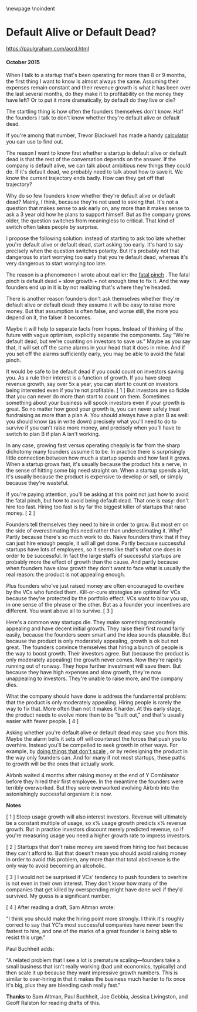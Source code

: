 \newpage
\noindent

Default Alive or Default Dead?
==============================


  

<https://paulgraham.com/aord.html>
  

#### October 2015


  

  

 When I talk to a startup that's been operating for more than 8 or
9 months, the first thing I want to know is almost always the same.
Assuming their expenses remain constant and their revenue growth
is what it has been over the last several months, do they make it to
profitability on the money they have left? Or to put it more
dramatically, by default do they live or die?
   

  

 The startling thing is how often the founders themselves don't know.
Half the founders I talk to don't know whether they're default alive
or default dead.
   

  

 If you're among that number, Trevor Blackwell has made a handy
 [calculator](http://growth.tlb.org/#)
 you can use to find out.
   

  

 The reason I want to know first whether a startup is default alive
or default dead is that the rest of the conversation depends on the
answer. If the company is default alive, we can talk about ambitious
new things they could do. If it's default dead, we probably need
to talk about how to save it. We know the current trajectory ends
badly. How can they get off that trajectory?
   

  

 Why do so few founders know whether they're default alive or default
dead? Mainly, I think, because they're not used to asking that.
It's not a question that makes sense to ask early on, any more than
it makes sense to ask a 3 year old how he plans to support
himself. But as the company grows older, the question switches from
meaningless to critical. That kind of switch often takes people
by surprise.
   

  

 I propose the following solution: instead of starting to ask too
late whether you're default alive or default dead, start asking too
early. It's hard to say precisely when the question switches
polarity. But it's probably not that dangerous to start worrying
too early that you're default dead, whereas it's very dangerous to
start worrying too late.
   

  

 The reason is a phenomenon I wrote about earlier: the
 [fatal pinch](https://paulgraham.com/pinch.html) 
 .
The fatal pinch is default dead \+ slow growth \+ not enough
time to fix it. And the way founders end up in it is by not realizing
that's where they're headed.
   

  

 There is another reason founders don't ask themselves whether they're
default alive or default dead: they assume it will be easy to raise
more money. But that assumption is often false, and worse still, the
more you depend on it, the falser it becomes.
   

  

 Maybe it will help to separate facts from hopes. Instead of thinking
of the future with vague optimism, explicitly separate the components.
Say "We're default dead, but we're counting on investors to save
us." Maybe as you say that, it will set off the same alarms in your
head that it does in mine. And if you set off the alarms sufficiently
early, you may be able to avoid the fatal pinch.
   

  

 It would be safe to be default dead if you could count on investors
saving you. As a rule their interest is a function of
growth. If you have steep revenue growth, say over 5x a year, you
can start to count on investors being interested even if you're not
profitable.
 \[
 1
 ]
 But investors are so fickle that you can never
do more than start to count on them. Sometimes something about your
business will spook investors even if your growth is great. So no
matter how good your growth is, you can never safely treat fundraising
as more than a plan A. You should always have a plan B as well: you
should know (as in write down) precisely what you'll need to do to
survive if you can't raise more money, and precisely when you'll 
have to switch to plan B if plan A isn't working.
   

  

 In any case, growing fast versus operating cheaply is far from the
sharp dichotomy many founders assume it to be. In practice there
is surprisingly little connection between how much a startup spends
and how fast it grows. When a startup grows fast, it's usually
because the product hits a nerve, in the sense of hitting some big
need straight on. When a startup spends a lot, it's usually because
the product is expensive to develop or sell, or simply because
they're wasteful.
   

  

 If you're paying attention, you'll be asking at this point not just
how to avoid the fatal pinch, but how to avoid being default dead.
That one is easy: don't hire too fast. Hiring too fast is by far
the biggest killer of startups that raise money.
 \[
 2
 ]
   

  

 Founders tell themselves they need to hire in order to grow. But
most err on the side of overestimating this need rather than
underestimating it. Why? Partly because there's so much work to
do. Naive founders think that if they can just hire enough
people, it will all get done. Partly because successful startups have
lots of employees, so it seems like that's what one does in order
to be successful. In fact the large staffs of successful startups
are probably more the effect of growth than the cause. And
partly because when founders have slow growth they don't want to
face what is usually the real reason: the product is not appealing
enough.
   

  

 Plus founders who've just raised money are often encouraged to
overhire by the VCs who funded them. Kill\-or\-cure strategies are
optimal for VCs because they're protected by the portfolio effect.
VCs want to blow you up, in one sense of the phrase or the other.
But as a founder your incentives are different. You want above all
to survive.
 \[
 3
 ]
   

  

 Here's a common way startups die. They make something moderately
appealing and have decent initial growth. They raise their first
round fairly easily, because the founders seem smart and the idea
sounds plausible. But because the product is only moderately
appealing, growth is ok but not great. The founders convince
themselves that hiring a bunch of people is the way to boost growth.
Their investors agree. But (because the product is only moderately
appealing) the growth never comes. Now they're rapidly running out
of runway. They hope further investment will save them. But because
they have high expenses and slow growth, they're now unappealing
to investors. They're unable to raise more, and the company dies.
   

  

 What the company should have done is address the fundamental problem:
that the product is only moderately appealing. Hiring people is
rarely the way to fix that. More often than not it makes it harder.
At this early stage, the product needs to evolve more than to be
"built out," and that's usually easier with fewer people.
 \[
 4
 ]
   

  

 Asking whether you're default alive or default dead may save you
from this. Maybe the alarm bells it sets off will counteract the
forces that push you to overhire. Instead you'll be compelled to
seek growth in other ways. For example, by
 [doing
things that don't scale](https://paulgraham.com/ds.html)
 , or by redesigning the product in the
way only founders can.
And for many if not most startups, these paths to growth will be
the ones that actually work.
   

  

 Airbnb waited 4 months after raising money at the end of Y Combinator
before they hired their first employee. In the meantime the founders
were terribly overworked. But they were overworked evolving Airbnb
into the astonishingly successful organism it is now.
   

  

  

  

  

  

**Notes** 
  

  

 \[
 1
 ]
Steep usage growth will also interest investors. Revenue
will ultimately be a constant multiple of usage, so x% usage growth
predicts x% revenue growth. But in practice investors discount
merely predicted revenue, so if you're measuring usage you need a
higher growth rate to impress investors.
   

  

 \[
 2
 ]
Startups that don't raise money are saved from hiring too
fast because they can't afford to. But that doesn't mean you should
avoid raising money in order to avoid this problem, any more than
that total abstinence is the only way to avoid becoming an alcoholic.
   

  

 \[
 3
 ]
I would not be surprised if VCs' tendency to push founders
to overhire is not even in their own interest. They don't know how
many of the companies that get killed by overspending might have
done well if they'd survived. My guess is a significant number.
   

  

 \[
 4
 ]
After reading a draft, Sam Altman wrote:
   

  

 "I think you should make the hiring point more strongly. I think
it's roughly correct to say that YC's most successful companies
have never been the fastest to hire, and one of the marks of a great
founder is being able to resist this urge."
   

  

 Paul Buchheit adds:
   

  

 "A related problem that I see a lot is premature scaling—founders
take a small business that isn't really working (bad unit economics,
typically) and then scale it up because they want impressive growth
numbers. This is similar to over\-hiring in that it makes the business
much harder to fix once it's big, plus they are bleeding cash really
fast."
   

  

**Thanks** 
 to Sam Altman, Paul Buchheit, Joe Gebbia, Jessica Livingston,
and Geoff Ralston for reading drafts of this.
   

  


